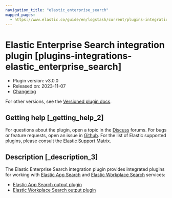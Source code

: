 ```yaml
---
navigation_title: "elastic_enterprise_search"
mapped_pages:
  - https://www.elastic.co/guide/en/logstash/current/plugins-integrations-elastic_enterprise_search.html
---
```


# Elastic Enterprise Search integration plugin [plugins-integrations-elastic_enterprise_search]

* Plugin version: v3.0.0
* Released on: 2023-11-07
* [Changelog](https://github.com/logstash-plugins/logstash-integration-elastic_enterprise_search/blob/v3.0.0/CHANGELOG.md)

For other versions, see the [Versioned plugin docs](logstash-docs://reference/integration-elastic_enterprise_search-index.md).

## Getting help [_getting_help_2]

For questions about the plugin, open a topic in the [Discuss](http://discuss.elastic.co) forums. For bugs or feature requests, open an issue in [Github](https://github.com/logstash-plugins/logstash-integration-elastic_enterprise_search). For the list of Elastic supported plugins, please consult the [Elastic Support Matrix](https://www.elastic.co/support/matrix#logstash_plugins).


## Description [_description_3]

The Elastic Enterprise Search integration plugin provides integrated plugins for working with [Elastic App Search](https://www.elastic.co/app-search) and [Elastic Workplace Search](https://www.elastic.co/workplace-search) services:

* [Elastic App Search output plugin](/reference/plugins-outputs-elastic_app_search.md)
* [Elastic Workplace Search output plugin](/reference/plugins-outputs-elastic_workplace_search.md)


